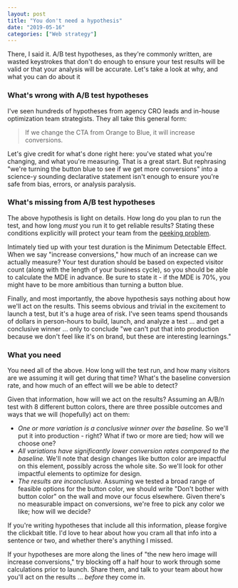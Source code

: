 ```yaml
---
layout: post
title: "You don't need a hypothesis"
date: "2019-05-16"
categories: ["Web strategy"]
---
```


There, I said it. A/B test hypotheses, as they're commonly written, are wasted keystrokes that don't do enough to ensure your test results will be valid or that your analysis will be accurate. Let's take a look at why, and what you can do about it

### What's wrong with A/B test hypotheses

I've seen hundreds of hypotheses from agency CRO leads and in-house optimization team strategists. They all take this general form:

> If we change the CTA from Orange to Blue, it will increase conversions.

Let's give credit for what's done right here: you've stated what you're changing, and what you're measuring. That is a great start. But rephrasing "we're turning the button blue to see if we get more conversions" into a science-y sounding declarative statement isn't enough to ensure you're safe from bias, errors, or analysis paralysis.

### What's missing from A/B test hypotheses

The above hypothesis is light on details. How long do you plan to run the test, and how long _must_ you run it to get reliable results? Stating these conditions explicitly will protect your team from the [peeking problem](https://briandavidhall.com/the-peeking-problem/).

Intimately tied up with your test duration is the Minimum Detectable Effect. When we say "increase conversions," how much of an increase can we actually measure? Your test duration should be based on expected visitor count (along with the length of your business cycle), so you should be able to calculate the MDE in advance. Be sure to state it - if the MDE is 70%, you might have to be more ambitious than turning a button blue.

Finally, and most importantly, the above hypothesis says nothing about how we'll act on the results. This seems obvious and trivial in the excitement to launch a test, but it's a huge area of risk. I've seen teams spend thousands of dollars in person-hours to build, launch, and analyze a test ... and get a conclusive winner ... only to conclude "we can't put that into production because we don't feel like it's on brand, but these are interesting learnings."

### What you need

You need all of the above. How long will the test run, and how many visitors are we assuming it will get during that time? What's the baseline conversion rate, and how much of an effect will we be able to detect?

Given that information, how will we act on the results? Assuming an A/B/n test with 8 different button colors, there are three possible outcomes and ways that we will (hopefully) act on them:

- _One or more variation is a conclusive winner over the baseline._ So we'll put it into production - right? What if two or more are tied; how will we choose one?
- _All variations have significantly lower conversion rates compared to the baseline._ We'll note that design changes like button color are impactful on this element, possibly across the whole site. So we'll look for other impactful elements to optimize for design.
- _The results are inconclusive._ Assuming we tested a broad range of feasible options for the button color, we should write "Don't bother with button color" on the wall and move our focus elsewhere. Given there's no measurable impact on conversions, we're free to pick any color we like; how will we decide?

If you're writing hypotheses that include all this information, please forgive the clickbait title. I'd love to hear about how you cram all that info into a sentence or two, and whether there's anything I missed.

If your hypotheses are more along the lines of "the new hero image will increase conversions," try blocking off a half hour to work through some calculations prior to launch. Share them, and talk to your team about how you'll act on the results ... _before_ they come in.
